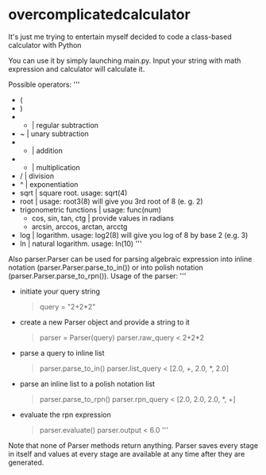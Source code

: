 # overcomplicatedcalculator
It's just me trying to entertain myself decided to code a class-based calculator with Python


You can use it by simply launching main.py.
Input your string with math expression and calculator will calculate it.

Possible operators:
'''
- (
- )
- - | regular subtraction
- ~ | unary subtraction
- + | addition
- * | multiplication
- / | division
- ^ | exponentiation
- sqrt | square root. usage: sqrt(4)
- root | usage: root3(8) will give you 3rd root of 8 (e. g. 2)
- trigonometric functions | usage: func(num)
  + cos, sin, tan, ctg | provide values in radians
  + arcsin, arccos, arctan, arcctg
- log | logarithm. usage: log2(8) will give you log of 8 by base 2 (e.g. 3)
- ln | natural logarithm. usage: ln(10)
'''


Also parser.Parser can be used for parsing algebraic expression into inline notation (parser.Parser.parse_to_in()) or into polish notation (parser.Parser.parse_to_rpn()).
Usage of the parser:
'''
- initiate your query string
  > query = "2+2*2"
- create a new Parser object and provide a string to it
  > parser = Parser(query)
  > parser.raw_query
  < 2+2*2
- parse a query to inline list
  > parser.parse_to_in()
  > parser.list_query
  < [2.0, +, 2.0, *, 2.0]
- parse an inline list to a polish notation list
  > parser.parse_to_rpn()
  > parser.rpn_query
  < [2.0, 2.0, 2.0, *, +]
- evaluate the rpn expression
  > parser.evaluate()
  > parser.output
  < 6.0
'''

Note that none of Parser methods return anything. Parser saves every stage in itself and values at every stage are available at any time after they are generated.
